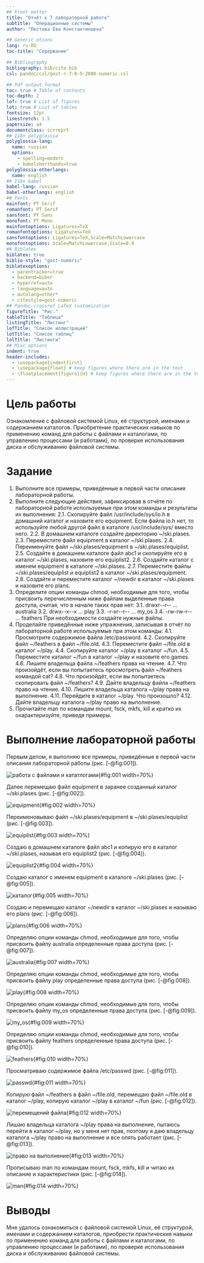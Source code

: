 ```yaml
---
## Front matter
title: "Отчёт к 7 лабораторной работе"
subtitle: "Операционные системы"
author: "Пестова Ева Константиновна"

## Generic otions
lang: ru-RU
toc-title: "Содержание"

## Bibliography
bibliography: bib/cite.bib
csl: pandoc/csl/gost-r-7-0-5-2008-numeric.csl

## Pdf output format
toc: true # Table of contents
toc-depth: 2
lof: true # List of figures
lot: true # List of tables
fontsize: 12pt
linestretch: 1.5
papersize: a4
documentclass: scrreprt
## I18n polyglossia
polyglossia-lang:
  name: russian
  options:
	- spelling=modern
	- babelshorthands=true
polyglossia-otherlangs:
  name: english
## I18n babel
babel-lang: russian
babel-otherlangs: english
## Fonts
mainfont: PT Serif
romanfont: PT Serif
sansfont: PT Sans
monofont: PT Mono
mainfontoptions: Ligatures=TeX
romanfontoptions: Ligatures=TeX
sansfontoptions: Ligatures=TeX,Scale=MatchLowercase
monofontoptions: Scale=MatchLowercase,Scale=0.9
## Biblatex
biblatex: true
biblio-style: "gost-numeric"
biblatexoptions:
  - parentracker=true
  - backend=biber
  - hyperref=auto
  - language=auto
  - autolang=other*
  - citestyle=gost-numeric
## Pandoc-crossref LaTeX customization
figureTitle: "Рис."
tableTitle: "Таблица"
listingTitle: "Листинг"
lofTitle: "Список иллюстраций"
lotTitle: "Список таблиц"
lolTitle: "Листинги"
## Misc options
indent: true
header-includes:
  - \usepackage{indentfirst}
  - \usepackage{float} # keep figures where there are in the text
  - \floatplacement{figure}{H} # keep figures where there are in the text
---
```


# Цель работы

Ознакомление с файловой системой Linux, её структурой, именами и содержанием каталогов. Приобретение практических навыков по применению команд для работы с файлами и каталогами, по управлению процессами (и работами), по проверке использования диска и обслуживанию файловой системы.

# Задание

1. Выполните все примеры, приведённые в первой части описания лабораторной работы.
2. Выполните следующие действия, зафиксировав в отчёте по лабораторной работе используемые при этом команды и результаты их выполнения:
2.1. Скопируйте файл /usr/include/sys/io.h в домашний каталог и назовите его equipment. Если файла io.h нет, то используйте любой другой файл в каталоге /usr/include/sys/ вместо него.
2.2. В домашнем каталоге создайте директорию ~/ski.plases.
2.3. Переместите файл equipment в каталог ~/ski.plases.
2.4. Переименуйте файл ~/ski.plases/equipment в ~/ski.plases/equiplist.
2.5. Создайте в домашнем каталоге файл abc1 и скопируйте его в каталог ~/ski.plases, назовите его equiplist2.
2.6. Создайте каталог с именем equipment в каталоге ~/ski.plases.
2.7. Переместите файлы ~/ski.plases/equiplist и equiplist2 в каталог ~/ski.plases/equipment.
2.8. Создайте и переместите каталог ~/newdir в каталог ~/ski.plases и назовите его plans.
3. Определите опции команды chmod, необходимые для того, чтобы присвоить перечисленным ниже файлам выделенные права доступа, считая, что в начале таких прав нет:
3.1. drwxr--r-- ... australia
3.2. drwx--x--x ... play
3.3. -r-xr--r-- ... my_os
3.4. -rw-rw-r-- ... feathers
При необходимости создайте нужные файлы.
4. Проделайте приведённые ниже упражнения, записывая в отчёт по лабораторной работе используемые при этом команды:
4.1. Просмотрите содержимое файла /etc/password.
4.2. Скопируйте файл ~/feathers в файл ~/file.old.
4.3. Переместите файл ~/file.old в каталог ~/play.
4.4. Скопируйте каталог ~/play в каталог ~/fun.
4.5. Переместите каталог ~/fun в каталог ~/play и назовите его games.
4.6. Лишите владельца файла ~/feathers права на чтение.
4.7. Что произойдёт, если вы попытаетесь просмотреть файл ~/feathers командой cat?
4.8. Что произойдёт, если вы попытаетесь скопировать файл ~/feathers?
4.9. Дайте владельцу файла ~/feathers право на чтение.
4.10. Лишите владельца каталога ~/play права на выполнение.
4.11. Перейдите в каталог ~/play. Что произошло?
4.12. Дайте владельцу каталога ~/play право на выполнение.
5. Прочитайте man по командам mount, fsck, mkfs, kill и кратко их охарактеризуйте, приведя примеры.

# Выполнение лабораторной работы

Первым делом, я выполняю все примеры, приведённые в первой части описания лабораторной работы (рис. [-@fig:001]).

![работа с файлами и кататлогами](/home/ekpestova/ЛР7/1){#fig:001 width=70%}


Далее перемещаю файл equipment в заранее созданный каталог ~/ski.plases (рис. [-@fig:002]).

![equipment](/home/ekpestova/ЛР7/2){#fig:002 width=70%}


Переименовываю файл ~/ski.plases/equipment в ~/ski.plases/equiplist (рис. [-@fig:003]).

![equiplist](/home/ekpestova/ЛР7/3){#fig:003 width=70%}


Создаю в домашнем каталоге файл abc1 и копирую его в каталог ~/ski.plases, называя его equiplist2 (рис. [-@fig:004]).

![equiplist2](/home/ekpestova/ЛР7/4){#fig:004 width=70%}


Создаю каталог с именем equipment в каталоге ~/ski.plases (рис. [-@fig:005]).

![каталог](/home/ekpestova/ЛР7/5){#fig:005 width=70%}


Создаю и перемещаю каталог ~/newdir в каталог ~/ski.plases и называю его plans (рис. [-@fig:006]).

![plans](/home/ekpestova/ЛР7/6){#fig:006 width=70%}


Определяю опции команды chmod, необходимые для того, чтобы присвоить файлу australia определенные права доступа (рис. [-@fig:007]).

![australia](/home/ekpestova/ЛР7/7){#fig:007 width=70%}


Определяю опции команды chmod, необходимые для того, чтобы присвоить файлу play определенные права доступа (рис. [-@fig:008]).

![play](/home/ekpestova/ЛР7/8){#fig:008 width=70%}


Определяю опции команды chmod, необходимые для того, чтобы присвоить файлу my_os определенные права доступа (рис. [-@fig:009]).

![my_os](/home/ekpestova/ЛР7/9){#fig:009 width=70%}


Определяю опции команды chmod, необходимые для того, чтобы присвоить файлу feathers определенные права доступа (рис. [-@fig:010]).

![feathers](/home/ekpestova/ЛР7/10){#fig:010 width=70%}


Просматриваю содержимое файла /etc/passwd (рис. [-@fig:011]).

![passwd](/home/ekpestova/ЛР7/11){#fig:011 width=70%}


Копирую файл ~/feathers в файл ~/file.old, перемещаю файл ~/file.old в каталог ~/play, копирую каталог ~/play в каталог ~/fun (рис. [-@fig:012]).

![перемещений файла](/home/ekpestova/ЛР7/12){#fig:012 width=70%}


Лишаю владельца каталога ~/play права на выполнение, пытаюсь перейти в каталог ~/play, но у меня нет прав, поэтому я даю владельцу каталога ~/play право на выполнение и все опять работает (рис. [-@fig:013]).

![право на выполнение](/home/ekpestova/ЛР7/13){#fig:013 width=70%}


Прописываю man по командам mount, fsck, mkfs, kill и читаю их описание и характеристики (рис. [-@fig:014]).

![man](/home/ekpestova/ЛР7/14){#fig:014 width=70%}


# Выводы

Мне удалось ознакомиться с файловой системой Linux, её структурой, именами и содержанием каталогов, приобрести практические навыки по применению команд для работы с файлами и каталогами, по управлению процессами (и работами), по проверке использования диска и обслуживанию файловой системы.


